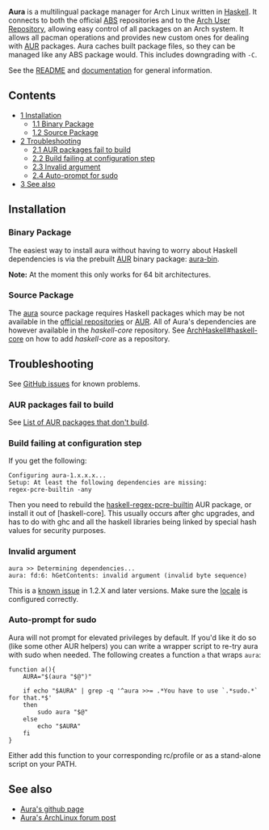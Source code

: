 **Aura** is a multilingual package manager for Arch Linux written in [Haskell](https://en.wikipedia.org/wiki/Haskell_(programming_language) "wikipedia:Haskell (programming language)"). It connects to both the official [ABS](/index.php/ABS "ABS") repositories and to the [Arch User Repository](/index.php/Arch_User_Repository "Arch User Repository"), allowing easy control of all packages on an Arch system. It allows all pacman operations and provides new custom ones for dealing with [AUR](/index.php/AUR "AUR") packages. Aura caches built package files, so they can be managed like any ABS package would. This includes downgrading with `-C`.

See the [README](https://github.com/aurapm/aura/blob/master/README.md) and [documentation](https://github.com/aurapm/aura/tree/master/doc) for general information.

## Contents

*   [1 Installation](#Installation)
    *   [1.1 Binary Package](#Binary_Package)
    *   [1.2 Source Package](#Source_Package)
*   [2 Troubleshooting](#Troubleshooting)
    *   [2.1 AUR packages fail to build](#AUR_packages_fail_to_build)
    *   [2.2 Build failing at configuration step](#Build_failing_at_configuration_step)
    *   [2.3 Invalid argument](#Invalid_argument)
    *   [2.4 Auto-prompt for sudo](#Auto-prompt_for_sudo)
*   [3 See also](#See_also)

## Installation

### Binary Package

The easiest way to install aura without having to worry about Haskell dependencies is via the prebuilt [AUR](/index.php/AUR "AUR") binary package: [aura-bin](https://aur.archlinux.org/packages/aura-bin/).

**Note:** At the moment this only works for 64 bit architectures.

### Source Package

The [aura](https://aur.archlinux.org/packages/aura/) source package requires Haskell packages which may be not available in the [official repositories](/index.php/Official_repositories "Official repositories") or [AUR](/index.php/AUR "AUR"). All of Aura's dependencies are however available in the _haskell-core_ repository. See [ArchHaskell#haskell-core](/index.php/ArchHaskell#haskell-core "ArchHaskell") on how to add _haskell-core_ as a repository.

## Troubleshooting

See [GitHub issues](https://github.com/aurapm/aura/issues) for known problems.

### AUR packages fail to build

See [List of AUR packages that don't build](https://github.com/aurapm/aura/issues/14).

### Build failing at configuration step

If you get the following:

```
Configuring aura-1.x.x.x...
Setup: At least the following dependencies are missing:
regex-pcre-builtin -any
```

Then you need to rebuild the [haskell-regex-pcre-builtin](https://www.archlinux.org/packages/?name=haskell-regex-pcre-builtin) AUR package, or install it out of [haskell-core]. This usually occurs after ghc upgrades, and has to do with ghc and all the haskell libraries being linked by special hash values for security purposes.

### Invalid argument

```
aura >> Determining dependencies...
aura: fd:6: hGetContents: invalid argument (invalid byte sequence)
```

This is a [known issue](https://github.com/aurapm/aura/issues/78) in 1.2.X and later versions. Make sure the [locale](/index.php/Locale "Locale") is configured correctly.

### Auto-prompt for sudo

Aura will not prompt for elevated privileges by default. If you'd like it do so (like some other AUR helpers) you can write a wrapper script to re-try aura with sudo when needed. The following creates a function `a` that wraps `aura`:

```
function a(){
    AURA="$(aura "$@")"

    if echo "$AURA" | grep -q '^aura >>= .*You have to use `.*sudo.*` for that.*$'
    then
        sudo aura "$@"
    else
        echo "$AURA"
    fi
}
```

Either add this function to your corresponding rc/profile or as a stand-alone script on your PATH.

## See also

*   [Aura's github page](https://github.com/fosskers/aura)
*   [Aura's ArchLinux forum post](https://bbs.archlinux.org/viewtopic.php?id=155778)